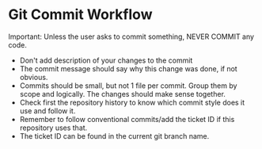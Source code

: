 # Git Commit Workflow

Important: Unless the user asks to commit something, NEVER COMMIT any code.

- Don't add description of your changes to the commit
- The commit message should say why this change was done, if not obvious.
- Commits should be small, but not 1 file per commit. Group them by scope and logically. The changes should make sense together.
- Check first the repository history to know which commit style does it use and follow it.
- Remember to follow conventional commits/add the ticket ID if this repository uses that.
- The ticket ID can be found in the current git branch name.
